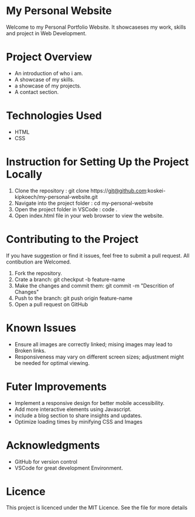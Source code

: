  # **My Personal Website**
 Welcome to my Personal Portfolio Website. It showcaseses my work, skills and project in Web Development.

 # **Project Overview**
 - An introduction of who i am.
 - A showcase of my skills.
 - a showcase of my projects. 
 - A contact section. 

 # **Technologies Used**
 - HTML 
 - CSS

 # **Instruction for Setting Up the Project Locally**
 1. Clone the repository : git clone https://git@github.com:koskei-kipkoech/my-personal-website.git
 2. Navigate into the project folder : cd my-personal-website
 3. Open the project folder in VSCode : code .
 4. Open index.html file in your web browser to view the website.

 # **Contributing to the Project**
 If you have suggestion or find it issues, feel free to submit a pull request. All contibution are Welcomed.

 1. Fork the repository.
 2. Crate a branch: git checkput -b feature-name
 3. Make the changes and commit them: git commit -m "Descrition of Changes"
 4. Push to the branch: git push origin feature-name
 5. Open a pull request on GitHub
 
 # **Known Issues**
 - Ensure all images are correctly linked; mising images may lead to Broken links.
 - Responsiveness may vary on different screen sizes; adjustment might be needed for optimal viewing.

 # **Futer Improvements**
 - Implement a responsive design for better mobile accessibility.
 - Add more interactive elements using Javascript.
 - include a blog section to share insights and updates.
 - Optimize loading times by minifying CSS and Images

 # **Acknowledgments**
 - GitHub for version control
 - VSCode for great development Environment.
 
 # **Licence**
 This project is licenced under the MIT Licence. See the file for more details  
